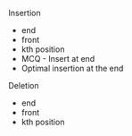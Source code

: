 Insertion
- end
- front
- kth position
- MCQ - Insert at end
- Optimal insertion at the end

Deletion
- end
- front
- kth position
